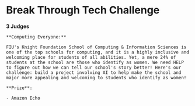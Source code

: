 # Break Through Tech Challenge
**3 Judges**
    
    **Computing Everyone:**
    
    FIU's Knight Foundation School of Computing & Information Sciences is one of the top schools for computing, and it is a highly inclusive and welcoming place for students of all abilities. Yet, a mere 24% of students at the school are those who identify as women. We need HELP to figure out how we can tell our school's story better! Here's our challenge: build a project involving AI to help make the school and major more appealing and welcoming to students who identify as women!
    
    **Prize**: 
    
    - Amazon Echo
